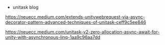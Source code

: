 

- unitask blog

https://neuecc.medium.com/extends-unitywebrequest-via-async-decorator-pattern-advanced-techniques-of-unitask-ceff9c5ee846

https://neuecc.medium.com/unitask-v2-zero-allocation-async-await-for-unity-with-asynchronous-linq-1aa9c96aa7dd

